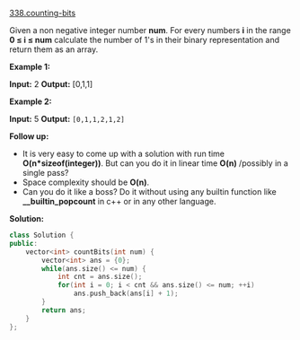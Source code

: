 [338.counting-bits](https://leetcode.com/problems/counting-bits/)  

Given a non negative integer number **num**. For every numbers **i** in the range **0 ≤ i ≤ num** calculate the number of 1's in their binary representation and return them as an array.

**Example 1:**

**Input:** 2
**Output:** \[0,1,1\]

**Example 2:**

**Input:** 5
**Output:** `[0,1,1,2,1,2]`

**Follow up:**

*   It is very easy to come up with a solution with run time **O(n\*sizeof(integer))**. But can you do it in linear time **O(n)** /possibly in a single pass?
*   Space complexity should be **O(n)**.
*   Can you do it like a boss? Do it without using any builtin function like **\_\_builtin\_popcount** in c++ or in any other language.  



**Solution:**  

```cpp
class Solution {
public:
    vector<int> countBits(int num) {
        vector<int> ans = {0};
        while(ans.size() <= num) {
            int cnt = ans.size();
            for(int i = 0; i < cnt && ans.size() <= num; ++i)
                ans.push_back(ans[i] + 1);
        }
        return ans;
    }
};
```
      